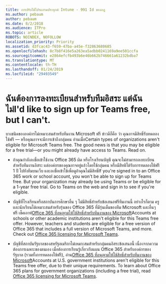 ```yaml
---
title: การปรับใช้โปรแกรมประยุกต์ Intune - 991 Id ของกฎ
ms.author: pebaum
author: pebaum
ms.date: 8/2/2018
ms.audience: ITPro
ms.topic: article
ROBOTS: NOINDEX, NOFOLLOW
localization_priority: Priority
ms.assetid: d3fcac43-f659-47ba-a45e-f32863680685
ms.openlocfilehash: 8c7b8f416e5a263ea5adbb0241169a9ee501ccfa
ms.sourcegitcommit: e2864efcfb493b6e46b662b746661a61232bdba7
ms.translationtype: MT
ms.contentlocale: th-TH
ms.lasthandoff: 01/24/2019
ms.locfileid: "29493549"
---
```

# <a name="id-like-to-sign-up-for-teams-free-but-i-cant"></a><span data-ttu-id="c9c56-102">ฉันต้องการลงทะเบียนสำหรับทีมอิสระ แต่ฉันไม่</span><span class="sxs-lookup"><span data-stu-id="c9c56-102">I'd like to sign up for Teams free, but I can't.</span></span>

<span data-ttu-id="c9c56-p101">บางชนิดขององค์กรไม่เหมาะสมสำหรับทีมงาน Microsoft ฟรี ข่าวดีก็คือ ว่า คุณอาจมีสิทธิ์รับทดลองใช้ฟรี — หรือคุณอาจจะมีการเข้าถึงกลุ่มคน อ่านเมื่อ</span><span class="sxs-lookup"><span data-stu-id="c9c56-p101">Certain types of organizations aren't eligible for Microsoft Teams free. The good news is that you may be eligible for a free trial—or you might already have access to Teams. Read on.</span></span>
  
- <span data-ttu-id="c9c56-p102">ถ้าคุณกำลังลงชื่อเข้าใช้งาน Office 365 ผิด หรือโรงเรียนบัญชี คุณจะไม่สามารถลงทะเบียนสำหรับทีมงานอิสระ แต่องค์กรของคุณอาจอยู่แล้วโดยใช้กลุ่มคน หรือมีสิทธิได้รับการทดลองใช้ฟรี 1 ปี ไปยังทีมบนเว็บ และลงชื่อเข้าใช้เพื่อดูถ้าคุณไม่มีสิทธิ์</span><span class="sxs-lookup"><span data-stu-id="c9c56-p102">If you're signed in to an Office 365 work or school account, you won't be able to sign up for Teams free. But your organization may already be using Teams or be eligible for a 1-year free trial. Go to Teams on the web and sign in to see if you're eligible.</span></span>
    
- <span data-ttu-id="c9c56-p103">บัญชีที่โรงเรียนหรือสถาบันการศึกษาอื่น ๆ ไม่มีสิทธิ์สำหรับข้อเสนอฟรีทีมงานนี้ อย่างไรก็ตาม ครูและนักเรียนได้เหมาะสมสำหรับรุ่นของ Office 365 ที่มีรุ่นเต็มของทีม Microsoft และอื่นๆ ฟรี เช็คเอาท์[Office 365 ที่อนุญาตให้ใช้สิทธิ์สำหรับทีมงานของ Microsoft](https://docs.microsoft.com/microsoftteams/office-365-licensing)</span><span class="sxs-lookup"><span data-stu-id="c9c56-p103">Accounts at schools or other academic institutions aren't eligible for this Teams free offer. However, teachers and students are eligible for a free version of Office 365 that includes a full version of Microsoft Teams, and more. Check out [Office 365 licensing for Microsoft Teams](https://docs.microsoft.com/microsoftteams/office-365-licensing).</span></span>
    
- <span data-ttu-id="c9c56-p104">บัญชีที่สถาบันรัฐบาลของสหรัฐอเมริกาไม่เหมาะสมสำหรับกลุ่มคนอิสระข้อเสนอนี้ เนื่องจากความต้องการเฉพาะของตนเอง เมื่อต้องการเรียนรู้เกี่ยวกับแผน Office 365 สำหรับองค์กรของรัฐบาล (รวมทั้งการทดลองใช้ฟรี), อ่าน[Office 365 ที่อนุญาตให้ใช้สิทธิ์สำหรับทีมงานของ Microsoft](https://docs.microsoft.com/microsoftteams/office-365-licensing)</span><span class="sxs-lookup"><span data-stu-id="c9c56-p104">Accounts at U.S. government institutions aren't eligible for this Teams free offer, due to their unique requirements. To learn about Office 365 plans for government organizations (including a free trial), read [Office 365 licensing for Microsoft Teams](https://docs.microsoft.com/microsoftteams/office-365-licensing).</span></span>
    

